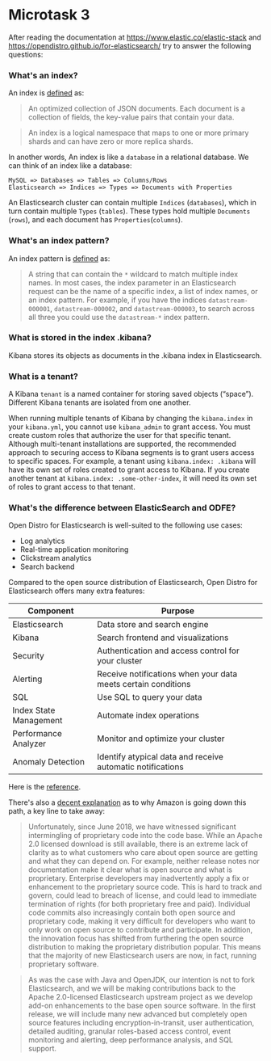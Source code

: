 # Microtask 3
After reading the documentation at https://www.elastic.co/elastic-stack and https://opendistro.github.io/for-elasticsearch/ try to answer the following questions:

### What's an index?

An index is [defined](https://www.elastic.co/guide/en/elasticsearch/reference/current/glossary.html#index) as:
> An optimized collection of JSON documents. Each document is a collection of fields, the key-value pairs that contain your data.

> An index is a logical namespace that maps to one or more primary shards and can have zero or more replica shards.

In another words, An index is like a `database` in a relational database. We can think of an index like a database:
```
MySQL => Databases => Tables => Columns/Rows
Elasticsearch => Indices => Types => Documents with Properties
```

An Elasticsearch cluster can contain multiple `Indices` (`databases`), which in turn contain multiple `Types` (`tables`). These types hold multiple `Documents` (`rows`), and each document has `Properties`(`columns`).

### What's an index pattern?

An index pattern is [defined](https://www.elastic.co/guide/en/elasticsearch/reference/current/glossary.html) as:

> A string that can contain the `*` wildcard to match multiple index names. In most cases, the index parameter in an Elasticsearch request can be the name of a specific index, a list of index names, or an index pattern. For example, if you have the indices `datastream-000001`, `datastream-000002`, and `datastream-000003`, to search across all three you could use the `datastream-*` index pattern.

### What is stored in the index .kibana?

Kibana stores its objects as documents in the .kibana index in Elasticsearch.

### What is a tenant?

A Kibana `tenant` is a named container for storing saved objects (“space”). Different Kibana tenants are isolated from one another. 

When running multiple tenants of Kibana by changing the `kibana.index` in your `kibana.yml`, you cannot use `kibana_admin` to grant access. You must create custom roles that authorize the user for that specific tenant. Although multi-tenant installations are supported, the recommended approach to securing access to Kibana segments is to grant users access to specific spaces. For example, a tenant using `kibana.index: .kibana` will have its own set of roles created to grant access to Kibana. If you create another tenant at `kibana.index: .some-other-index`, it will need its own set of roles to grant access to that tenant.

### What's the difference between ElasticSearch and ODFE?

Open Distro for Elasticsearch is well-suited to the following use cases:
- Log analytics
- Real-time application monitoring
- Clickstream analytics
- Search backend

Compared to the open source distribution of Elasticsearch, Open Distro for Elasticsearch offers many extra features:

| Component |	Purpose |
|  ----  | ----  |
| Elasticsearch	| Data store and search engine |
| Kibana | Search frontend and visualizations |
| Security	| Authentication and access control for your cluster|
| Alerting | Receive notifications when your data meets certain conditions |
| SQL	| Use SQL to query your data |
| Index State Management |	Automate index operations |
| Performance Analyzer	| Monitor and optimize your cluster |
| Anomaly Detection	| Identify atypical data and receive automatic notifications |

Here is the [reference](https://opendistro.github.io/for-elasticsearch-docs/).

There's also a [decent explanation](https://aws.amazon.com/cn/blogs/opensource/keeping-open-source-open-open-distro-for-elasticsearch/) as to why Amazon is going down this path, a key line to take away:

> Unfortunately, since June 2018, we have witnessed significant intermingling of proprietary code into the code base. While an Apache 2.0 licensed download is still available, there is an extreme lack of clarity as to what customers who care about open source are getting and what they can depend on. For example, neither release notes nor documentation make it clear what is open source and what is proprietary. Enterprise developers may inadvertently apply a fix or enhancement to the proprietary source code. This is hard to track and govern, could lead to breach of license, and could lead to immediate termination of rights (for both proprietary free and paid). Individual code commits also increasingly contain both open source and proprietary code, making it very difficult for developers who want to only work on open source to contribute and participate. In addition, the innovation focus has shifted from furthering the open source distribution to making the proprietary distribution popular. This means that the majority of new Elasticsearch users are now, in fact, running proprietary software.

> As was the case with Java and OpenJDK, our intention is not to fork Elasticsearch, and we will be making contributions back to the Apache 2.0-licensed Elasticsearch upstream project as we develop add-on enhancements to the base open source software. In the first release, we will include many new advanced but completely open source features including encryption-in-transit, user authentication, detailed auditing, granular roles-based access control, event monitoring and alerting, deep performance analysis, and SQL support.

 